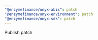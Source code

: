 ```yaml
---
"@enzymefinance/onyx-abis": patch
"@enzymefinance/onyx-environment": patch
"@enzymefinance/onyx-sdk": patch
---
```


Publish patch
